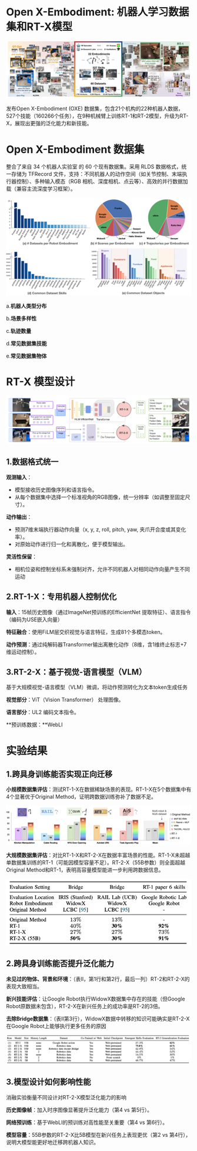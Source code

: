 # Open X-Embodiment: 机器人学习数据集和RT-X模型

![iShot_2025-04-02_15.04.19](https://raw.githubusercontent.com/1910853272/image/master/img/202504021504265.png)

发布Open X-Embodiment (OXE) 数据集，包含21个机构的22种机器人数据，527个技能（160266个任务），在9种机械臂上训练RT-1和RT-2模型，升级为RT-X，展现出更强的泛化能力和新技能。

# Open X-Embodiment 数据集

整合了来自 34 个机器人实验室 的 60 个现有数据集。采用 RLDS 数据格式，统一存储为 TFRecord 文件，支持：不同机器人的动作空间（如关节控制、末端执行器控制）、多种输入模态（RGB 相机、深度相机、点云等）、高效的并行数据加载（兼容主流深度学习框架）。

![iShot_2025-04-02_15.31.11](https://raw.githubusercontent.com/1910853272/image/master/img/202504021531824.png)

a.**机器人类型分布**

b.**场景多样性**

c.**轨迹数量**

d.**常见数据集技能**

e.**常见数据集物体**

#  RT-X 模型设计

![iShot_2025-04-02_15.51.35](https://raw.githubusercontent.com/1910853272/image/master/img/202504021553366.png)

## 1.数据格式统一

**观测输入**：

- 模型接收历史图像序列和语言指令。
- 从每个数据集中选择一个标准视角的RGB图像，统一分辨率（如调整至固定尺寸）。

**动作输出**：

- 预测7维末端执行器动作向量（x, y, z, roll, pitch, yaw, 夹爪开合度或其变化率）。
- 对原始动作进行归一化和离散化，便于模型输出。

**灵活性保留**：

- 相机位姿和控制坐标系未强制对齐，允许不同机器人对相同动作向量产生不同运动

## 2.RT-1-X：专用机器人控制优化

**输入**：15帧历史图像（通过ImageNet预训练的EfficientNet 提取特征）、语言指令（编码为USE嵌入向量）

**特征融合**：使用FiLM层交织视觉与语言特征，生成81个多模态token。

**动作预测**：通过纯解码器Transformer输出离散化动作（8维，含1维终止标志+7维运动控制）。

## 3.RT-2-X：基于视觉-语言模型（VLM）

基于大规模视觉-语言模型（VLM）微调，将动作预测转化为文本token生成任务

**视觉部分**：ViT（Vision Transformer） 处理图像。

**语言部分**：UL2 编码文本指令。

**预训练数据：**WebLI 

# 实验结果

## 1.跨具身训练能否实现正向迁移

**小规模数据集评估**：测试RT-1-X在数据稀缺场景的表现。RT-1-X在5个数据集中有4个显著优于Original Method，证明跨数据训练弥补了数据不足。

![iShot_2025-04-02_17.24.10](https://raw.githubusercontent.com/1910853272/image/master/img/202504021724727.png)

**大规模数据集评估**：对比RT-1-X和RT-2-X在数据丰富场景的性能。RT-1-X未超越单数据集训练的RT-1（可能因模型容量不足）。RT-2-X（55B参数）则全面超越Original Method和RT-1，表明高容量模型能进一步利用跨数据信息。

![iShot_2025-04-02_17.28.57](https://raw.githubusercontent.com/1910853272/image/master/img/202504021729607.png)

## 2.跨具身训练能否提升泛化能力

**未见过的物体、背景和环境**：（表II，第1行和第2行，最后一列）RT-2和RT-2-X的表现大致相当。

**新兴技能评估**：让Google Robot执行WidowX数据集中存在的技能（但Google Robot原数据未包含），RT-2-X在新兴任务上的成功率是RT-2的3倍。

**去除Bridge数据集**：（表II第3行），WidowX数据中转移的知识可能确实是RT-2-X在Google Robot上能够执行更多任务的原因

![iShot_2025-04-02_19.32.19](https://raw.githubusercontent.com/1910853272/image/master/img/202504021932010.png)

## 3.模型设计如何影响性能

消融实验衡量不同设计对RT-2-X模型泛化能力的影响

**历史图像帧**：加入时序图像显著提升泛化能力（第4 vs 第5行）。

**网络预训练**：基于WebLI的预训练对高性能至关重要（第4 vs 第6行）。

**模型容量**：55B参数的RT-2-X比5B模型在新兴任务上表现更优（第2 vs 第4行），说明大模型能更好地迁移跨机器人知识。